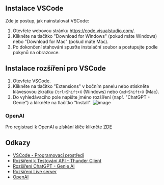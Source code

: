 ## Instalace VSCode
Zde je postup, jak nainstalovat VSCode:

1. Otevřete webovou stránku https://code.visualstudio.com/.
2. Klikněte na tlačítko "Download for Windows" (pokud máte Windows) nebo "Download for Mac" (pokud máte Mac).
3. Po dokončení stahování spusťte instalační soubor a postupujte podle pokynů na obrazovce.


## Instalace rozšíření pro VSCode
1. Otevřete VSCode.
2. Klikněte na tlačítko "Extensions" v bočním panelu nebo stiskněte klávesovou zkratku `Ctrl+Shift+X` (Windows) nebo `Cmd+Shift+X` (Mac).
3. Do vyhledávacího pole napište jméno rozšíření (např. "ChatGPT - Genie") a klikněte na tlačítko "Install".
![image](https://user-images.githubusercontent.com/211430/232252717-acc500bc-8b0d-4903-907f-c57ee1de71d7.png)

### OpenAI
Pro registraci k OpenAI a získání klíče klikněte [ZDE](/API-klíč.md)

## Odkazy
- [VSCode - Programovací prostředí](https://code.visualstudio.com/)
- [Rozšíření k Testování API - Thunder Client](https://marketplace.visualstudio.com/items?itemName=rangav.vscode-thunder-client)
- [Rozšíření ChatGPT - Genie AI](https://marketplace.visualstudio.com/items?itemName=genieai.chatgpt-vscode)
- [Rozšíření Live server](https://marketplace.visualstudio.com/items?itemName=ritwickdey.LiveServer)
- [OpenAI](https://platform.openai.com/)
